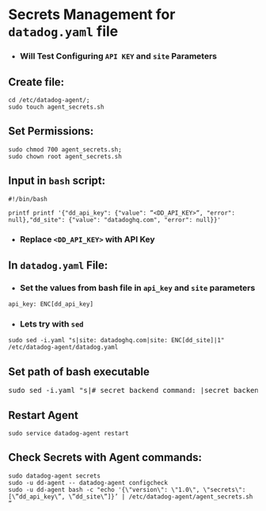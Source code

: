 # Secrets Management for `datadog.yaml` file
- ### Will Test Configuring `API KEY` and `site` Parameters

## Create file:
```
cd /etc/datadog-agent/;
sudo touch agent_secrets.sh 
```

## Set Permissions:
```
sudo chmod 700 agent_secrets.sh;
sudo chown root agent_secrets.sh
```

## Input in `bash` script:
```
#!/bin/bash

printf printf '{"dd_api_key": {"value": “<DD_API_KEY>“, "error": null},"dd_site": {"value": "datadoghq.com", "error": null}}'
```
- ### Replace ```<DD_API_KEY>``` with API Key
  
## In `datadog.yaml` File:
- ### Set the values from bash file in `api_key` and `site` parameters
```api_key: ENC[dd_api_key]```

- ### Lets try with `sed`
`sudo sed -i.yaml "s|site: datadoghq.com|site: ENC[dd_site]|1" /etc/datadog-agent/datadog.yaml`

## Set path of bash executable

<pre>sudo sed -i.yaml "s|# secret_backend_command: <COMMAND_PATH>|secret_backend_command: /etc/datadog-agent/agent_secrets.sh|1" /etc/datadog-agent/datadog.yaml</pre>

## Restart Agent
```sudo service datadog-agent restart```

## Check Secrets with Agent commands:
```
sudo datadog-agent secrets
sudo -u dd-agent -- datadog-agent configcheck
sudo -u dd-agent bash -c "echo '{\"version\": \"1.0\", \"secrets\": [\”dd_api_key\”, \”dd_site\”]}’ | /etc/datadog-agent/agent_secrets.sh ”
```
